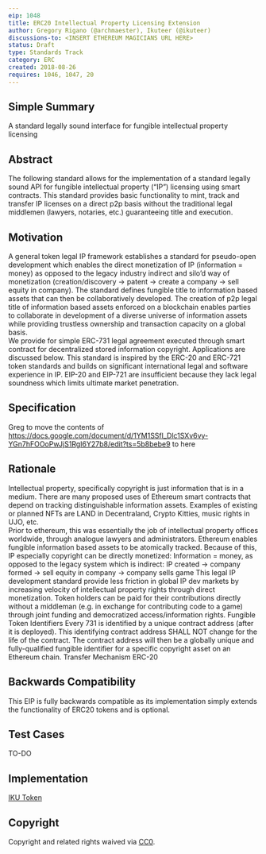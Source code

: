 ```yaml
---
eip: 1048
title: ERC20 Intellectual Property Licensing Extension
author: Gregory Rigano (@archmaester), Ikuteer (@ikuteer)
discussions-to: <INSERT ETHEREUM MAGICIANS URL HERE>
status: Draft
type: Standards Track
category: ERC
created: 2018-08-26
requires: 1046, 1047, 20
---
```


## Simple Summary
A standard legally sound interface for fungible intellectual property licensing

## Abstract
The following standard allows for the implementation of a standard legally sound API for fungible intellectual property (“IP”) licensing using smart contracts. This standard provides basic functionality to mint, track and transfer IP licenses on a direct p2p basis without the traditional legal middlemen (lawyers, notaries, etc.) guaranteeing title and execution.

## Motivation
A general token legal IP framework establishes a standard for pseudo-open development which enables the direct monetization of IP (information = money) as opposed to the legacy industry indirect and silo’d way of monetization (creation/discovery → patent → create a company → sell equity in company).
The standard defines fungible title to information based assets that can then be collaboratively developed.  The creation of p2p legal title of information based assets enforced on a blockchain enables parties to collaborate in development of a diverse universe of information assets while providing trustless ownership and transaction capacity on a global basis.  
We provide for simple ERC-731 legal agreement executed through smart contract for decentralized stored information copyright. Applications are discussed below.
This standard is inspired by the ERC-20 and ERC-721 token standards and builds on significant international legal and software experience in IP. EIP-20 and EIP-721 are insufficient because they lack legal soundness which limits ultimate market penetration.  

## Specification
Greg to move the contents of https://docs.google.com/document/d/1YM1SSfl_Dlc1SXv6vy-YGn7hFOOoPwJjS1RgI6Y27b8/edit?ts=5b8bebe9 to here

## Rationale
Intellectual property, specifically copyright is just information that is in a medium.  There are many proposed uses of Ethereum smart contracts that depend on tracking distinguishable information assets. Examples of existing or planned NFTs are LAND in Decentraland, Crypto Kitties, music rights in UJO, etc.  
Prior to ethereum, this was essentially the job of intellectual property offices worldwide, through analogue lawyers and administrators.  Ethereum enables fungible information based assets to be atomically tracked.   Because of this, IP especially copyright can be directly monetized:
Information = money, 
as opposed to the legacy system which is indirect: 
IP created → company formed → sell equity in company → company sells game 
This legal IP development standard provide less friction in global IP dev markets by increasing velocity of intellectual property rights through direct monetization.  Token holders can be paid for their contributions directly without a middleman (e.g. in exchange for contributing code to a game) through joint funding and democratized access/information rights. 
Fungible Token Identifiers
Every 731 is identified by a unique contract address (after it is deployed).  This identifying contract address SHALL NOT change for the life of the contract. The contract address will then be a globally unique and fully-qualified fungible identifier for a specific copyright asset on an Ethereum chain. 
Transfer Mechanism
ERC-20


## Backwards Compatibility
This EIP is fully backwards compatible as its implementation simply extends the functionality of ERC20 tokens and is optional.

## Test Cases
TO-DO

## Implementation
[IKU Token](https://alpha.iku.network/license/view)

## Copyright
Copyright and related rights waived via [CC0](https://creativecommons.org/publicdomain/zero/1.0/).
